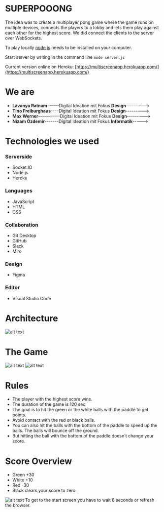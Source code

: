 # SUPERPOOONG

The idea was to create a multiplayer pong game where the game runs on multiple devices, connects the players to a lobby and lets them play against each other for the highest score.
We did connect the clients to the server over WebSockets.

To play locally [node.js](https://nodejs.org/en/) needs to be installed on your computer.

Start server by writing in the command line `node server.js`

Current version online on Heroku: [https://multiscreenapp.herokuapp.com/](https://multiscreenapp.herokuapp.com/)

# We are
* **Lavanya Ratnam**------Digital Ideation mit Fokus **Design**--------->
* **Tino Freiburghaus**----Digital Ideation mit Fokus **Design**--------->
* **Max Werner**-----------Digital Ideation mit Fokus **Design**--------->
* **Nizam Özdemir**-------Digital Ideation mit Fokus **Informatik**----->

# Technologies we used
### Serverside
* Socket.IO
* Node.js
* Heroku

### Languages
* JavaScript
* HTML
* CSS

### Collaboration
* Git Desktop
* GitHub
* Slack
* Miro

### Design
* Figma

### Editor 
* Visual Studio Code

# Architecture
![alt text](https://github.com/Nizii/pong/blob/main/imgs/architecture.PNG)

# The Game
![alt text](https://github.com/Nizii/pong/blob/main/imgs/start.PNG)
![alt text](https://github.com/Nizii/pong/blob/main/imgs/game.PNG)
# Rules
* The player with the highest score wins.
* The duration of the game is 120 sec.
* The goal is to hit the green or the white balls with the paddle to get points.
* Avoid contact with the red or black balls. 
* You can also hit the balls with the bottom of the paddle to speed up the balls. The balls will bounce off the ground.
* But hitting the ball with the bottom of the paddle doesn't change your score.


# Score Overview
* Green +30
* White +10
* Red   -30
* Black clears your score to zero

![alt text](https://github.com/Nizii/pong/blob/main/imgs/rank.PNG)
To get to the start screen you have to wait 8 seconds or refresh the browser.
